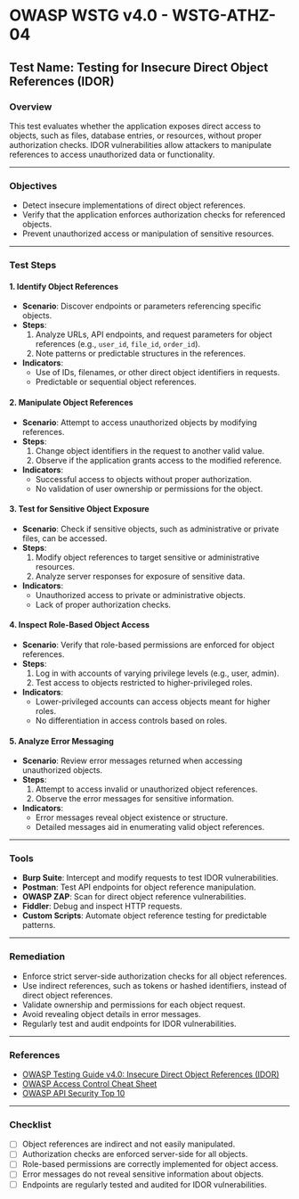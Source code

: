 # OWASP WSTG v4.0 - WSTG-ATHZ-04

## Test Name: Testing for Insecure Direct Object References (IDOR)

### Overview
This test evaluates whether the application exposes direct access to objects, such as files, database entries, or resources, without proper authorization checks. IDOR vulnerabilities allow attackers to manipulate references to access unauthorized data or functionality.

---

### Objectives
- Detect insecure implementations of direct object references.
- Verify that the application enforces authorization checks for referenced objects.
- Prevent unauthorized access or manipulation of sensitive resources.

---

### Test Steps

#### 1. **Identify Object References**
   - **Scenario**: Discover endpoints or parameters referencing specific objects.
   - **Steps**:
     1. Analyze URLs, API endpoints, and request parameters for object references (e.g., `user_id`, `file_id`, `order_id`).
     2. Note patterns or predictable structures in the references.
   - **Indicators**:
     - Use of IDs, filenames, or other direct object identifiers in requests.
     - Predictable or sequential object references.

#### 2. **Manipulate Object References**
   - **Scenario**: Attempt to access unauthorized objects by modifying references.
   - **Steps**:
     1. Change object identifiers in the request to another valid value.
     2. Observe if the application grants access to the modified reference.
   - **Indicators**:
     - Successful access to objects without proper authorization.
     - No validation of user ownership or permissions for the object.

#### 3. **Test for Sensitive Object Exposure**
   - **Scenario**: Check if sensitive objects, such as administrative or private files, can be accessed.
   - **Steps**:
     1. Modify object references to target sensitive or administrative resources.
     2. Analyze server responses for exposure of sensitive data.
   - **Indicators**:
     - Unauthorized access to private or administrative objects.
     - Lack of proper authorization checks.

#### 4. **Inspect Role-Based Object Access**
   - **Scenario**: Verify that role-based permissions are enforced for object references.
   - **Steps**:
     1. Log in with accounts of varying privilege levels (e.g., user, admin).
     2. Test access to objects restricted to higher-privileged roles.
   - **Indicators**:
     - Lower-privileged accounts can access objects meant for higher roles.
     - No differentiation in access controls based on roles.

#### 5. **Analyze Error Messaging**
   - **Scenario**: Review error messages returned when accessing unauthorized objects.
   - **Steps**:
     1. Attempt to access invalid or unauthorized object references.
     2. Observe the error messages for sensitive information.
   - **Indicators**:
     - Error messages reveal object existence or structure.
     - Detailed messages aid in enumerating valid object references.

---

### Tools
- **Burp Suite**: Intercept and modify requests to test IDOR vulnerabilities.
- **Postman**: Test API endpoints for object reference manipulation.
- **OWASP ZAP**: Scan for direct object reference vulnerabilities.
- **Fiddler**: Debug and inspect HTTP requests.
- **Custom Scripts**: Automate object reference testing for predictable patterns.

---

### Remediation
- Enforce strict server-side authorization checks for all object references.
- Use indirect references, such as tokens or hashed identifiers, instead of direct object references.
- Validate ownership and permissions for each object request.
- Avoid revealing object details in error messages.
- Regularly test and audit endpoints for IDOR vulnerabilities.

---

### References
- [OWASP Testing Guide v4.0: Insecure Direct Object References (IDOR)](https://owasp.org/www-project-web-security-testing-guide/)
- [OWASP Access Control Cheat Sheet](https://cheatsheetseries.owasp.org/cheatsheets/Access_Control_Cheat_Sheet.html)
- [OWASP API Security Top 10](https://owasp.org/www-project-api-security/)

---

### Checklist
- [ ] Object references are indirect and not easily manipulated.
- [ ] Authorization checks are enforced server-side for all objects.
- [ ] Role-based permissions are correctly implemented for object access.
- [ ] Error messages do not reveal sensitive information about objects.
- [ ] Endpoints are regularly tested and audited for IDOR vulnerabilities.
